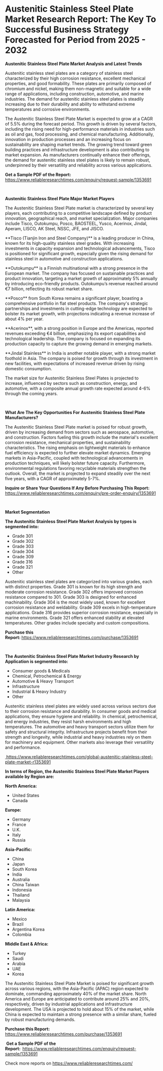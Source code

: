 <p><h1>Austenitic Stainless Steel Plate Market Research Report: The Key To Successful Business Strategy Forecasted for Period from 2025 - 2032</h1></p><p><strong>Austenitic Stainless Steel Plate Market Analysis and Latest Trends</strong></p>
<p><p>Austenitic stainless steel plates are a category of stainless steel characterized by their high corrosion resistance, excellent mechanical properties, and good formability. These plates are primarily composed of chromium and nickel, making them non-magnetic and suitable for a wide range of applications, including construction, automotive, and marine industries. The demand for austenitic stainless steel plates is steadily increasing due to their durability and ability to withstand extreme temperatures and corrosive environments.</p><p>The Austenitic Stainless Steel Plate Market is expected to grow at a CAGR of 5.5% during the forecast period. This growth is driven by several factors, including the rising need for high-performance materials in industries such as oil and gas, food processing, and chemical manufacturing. Additionally, innovation in production processes and an increasing focus on sustainability are shaping market trends. The growing trend toward green building practices and infrastructure development is also contributing to market expansion. As manufacturers continually enhance their offerings, the demand for austenitic stainless steel plates is likely to remain robust, underpinned by their versatility and reliability across various applications.</p></p>
<p><strong>Get a Sample PDF of the Report:&nbsp;</strong> <a href="https://www.reliableresearchtimes.com/enquiry/request-sample/1353691?utm_campaign=2007&utm_medium=2&utm_source=Github&utm_content=ia&utm_term=04022025&utm_id=austenitic-stainless-steel-plate">https://www.reliableresearchtimes.com/enquiry/request-sample/1353691</a></p>
<p>&nbsp;</p>
<p><strong>Austenitic Stainless Steel Plate Major Market Players</strong></p>
<p><p>The Austenitic Stainless Steel Plate market is characterized by several key players, each contributing to a competitive landscape defined by product innovation, geographical reach, and market specialization. Major companies include Tisco, Outokumpu, Posco, BAOSTEEL, Yusco, Acerinox, Jindal, Aperam, LISCO, AK Steel, NSSC, JFE, and JISCO.</p><p>**Tisco (Tianjin Iron and Steel Company)** is a leading producer in China, known for its high-quality stainless steel grades. With increasing investments in capacity expansion and technological advancements, Tisco is positioned for significant growth, especially given the rising demand for stainless steel in automotive and construction applications.</p><p>**Outokumpu** is a Finnish multinational with a strong presence in the European market. The company has focused on sustainable practices and product innovation, targeting a market growth of approximately 5% annually by introducing eco-friendly products. Outokumpu’s revenue reached around €7 billion, reflecting its robust market share.</p><p>**Posco** from South Korea remains a significant player, boasting a comprehensive portfolio in flat steel products. The company's strategic partnerships and investments in cutting-edge technology are expected to bolster its market growth, with projections indicating a revenue increase of about 4% per year.</p><p>**Acerinox**, with a strong position in Europe and the Americas, reported revenues exceeding €4 billion, emphasizing its export capabilities and technological leadership. The company is focused on expanding its production capacity to capture the growing demand in emerging markets.</p><p>**Jindal Stainless** in India is another notable player, with a strong market foothold in Asia. The company is poised for growth through its investment in new facilities, with expectations of increased revenue driven by rising domestic consumption.</p><p>The market size for Austenitic Stainless Steel Plates is projected to increase, influenced by sectors such as construction, energy, and automotive, with a composite annual growth rate expected around 4-6% through the coming years.</p></p>
<p>&nbsp;</p>
<p><strong>What Are The Key Opportunities For Austenitic Stainless Steel Plate Manufacturers?</strong></p>
<p><p>The Austenitic Stainless Steel Plate market is poised for robust growth, driven by increasing demand from sectors such as aerospace, automotive, and construction. Factors fueling this growth include the material's excellent corrosion resistance, mechanical properties, and sustainability characteristics. The rising emphasis on lightweight materials to enhance fuel efficiency is expected to further elevate market dynamics. Emerging markets in Asia-Pacific, coupled with technological advancements in production techniques, will likely bolster future capacity. Furthermore, environmental regulations favoring recyclable materials strengthen the outlook. Overall, the market is projected to expand steadily over the next five years, with a CAGR of approximately 5-7%.</p></p>
<p><strong>Inquire or Share Your Questions If Any Before Purchasing This Report:</strong> <a href="https://www.reliableresearchtimes.com/enquiry/pre-order-enquiry/1353691?utm_campaign=2007&utm_medium=2&utm_source=Github&utm_content=ia&utm_term=04022025&utm_id=austenitic-stainless-steel-plate">https://www.reliableresearchtimes.com/enquiry/pre-order-enquiry/1353691</a></p>
<p>&nbsp;</p>
<p><strong>Market Segmentation</strong></p>
<p><strong>The Austenitic Stainless Steel Plate Market Analysis by types is segmented into:</strong></p>
<p><ul><li>Grade 301</li><li>Grade 302</li><li>Grade 303</li><li>Grade 304</li><li>Grade 309</li><li>Grade 316</li><li>Grade 321</li><li>Other</li></ul></p>
<p><p>Austenitic stainless steel plates are categorized into various grades, each with distinct properties. Grade 301 is known for its high strength and moderate corrosion resistance. Grade 302 offers improved corrosion resistance compared to 301. Grade 303 is designed for enhanced machinability. Grade 304 is the most widely used, known for excellent corrosion resistance and weldability. Grade 309 excels in high-temperature applications. Grade 316 provides superior corrosion resistance, especially in marine environments. Grade 321 offers enhanced stability at elevated temperatures. Other grades include specialty and custom compositions.</p></p>
<p><strong>Purchase this Report:&nbsp;</strong><a href="https://www.reliableresearchtimes.com/purchase/1353691?utm_campaign=2007&utm_medium=2&utm_source=Github&utm_content=ia&utm_term=04022025&utm_id=austenitic-stainless-steel-plate">https://www.reliableresearchtimes.com/purchase/1353691</a></p>
<p>&nbsp;</p>
<p><strong>The Austenitic Stainless Steel Plate Market Industry Research by Application is segmented into:</strong></p>
<p><ul><li>Consumer goods & Medicals</li><li>Chemical, Petrochemical & Energy</li><li>Automotive & Heavy Transport</li><li>Infrastructure</li><li>Industrial & Heavy Industry</li><li>Other</li></ul></p>
<p><p>Austenitic stainless steel plates are widely used across various sectors due to their corrosion resistance and durability. In consumer goods and medical applications, they ensure hygiene and reliability. In chemical, petrochemical, and energy industries, they resist harsh environments and high temperatures. The automotive and heavy transport sectors utilize them for safety and structural integrity. Infrastructure projects benefit from their strength and longevity, while industrial and heavy industries rely on them for machinery and equipment. Other markets also leverage their versatility and performance.</p></p>
<p><a href="https://www.reliableresearchtimes.com/global-austenitic-stainless-steel-plate-market-r1353691?utm_campaign=2007&utm_medium=2&utm_source=Github&utm_content=ia&utm_term=04022025&utm_id=austenitic-stainless-steel-plate">&nbsp;https://www.reliableresearchtimes.com/global-austenitic-stainless-steel-plate-market-r1353691</a></p>
<p><strong>In terms of Region, the Austenitic Stainless Steel Plate Market Players available by Region are:</strong></p>
<p>
    <p> <strong> North America: </strong>
        <ul>
            <li>United States</li>
            <li>Canada</li>
        </ul>
        </p> 
    <p> <strong> Europe: </strong>
        <ul>
            <li>Germany</li>
            <li>France</li>
            <li>U.K.</li>
            <li>Italy</li>
            <li>Russia</li>
        </ul>
        </p> 
    <p> <strong> Asia-Pacific: </strong>
        <ul>
            <li>China</li>
            <li>Japan</li>
            <li>South Korea</li>
            <li>India</li>
            <li>Australia</li>
            <li>China Taiwan</li>
            <li>Indonesia</li>
            <li>Thailand</li>
            <li>Malaysia</li>
        </ul>
        </p> 
    <p> <strong> Latin America: </strong>
        <ul>
            <li>Mexico</li>
            <li>Brazil</li>
            <li>Argentina Korea</li>
            <li>Colombia</li>
        </ul>
        </p> 
    <p> <strong> Middle East & Africa: </strong>
        <ul>
            <li>Turkey</li>
            <li>Saudi</li>
            <li>Arabia</li>
            <li>UAE</li>
            <li>Korea</li>
        </ul>
    </p>
    </p>
<p><p>The Austenitic Stainless Steel Plate Market is poised for significant growth across various regions, with the Asia-Pacific (APAC) region expected to dominate, commanding approximately 40% of the market share. North America and Europe are anticipated to contribute around 25% and 20%, respectively, driven by industrial applications and infrastructure development. The USA is projected to hold about 15% of the market, while China is expected to maintain a strong presence with a similar share, fueled by robust manufacturing demands.</p></p>
<p><strong>Purchase this Report: </strong><a href="https://www.reliableresearchtimes.com/purchase/1353691?utm_campaign=2007&utm_medium=2&utm_source=Github&utm_content=ia&utm_term=04022025&utm_id=austenitic-stainless-steel-plate">https://www.reliableresearchtimes.com/purchase/1353691</a></p>
<p>&nbsp;<strong>Get a Sample PDF of the Report:&nbsp;&nbsp;</strong><a href="https://www.reliableresearchtimes.com/enquiry/request-sample/1353691?utm_campaign=2007&utm_medium=2&utm_source=Github&utm_content=ia&utm_term=04022025&utm_id=austenitic-stainless-steel-plate">https://www.reliableresearchtimes.com/enquiry/request-sample/1353691</a></p>
<p><strong></strong></p>
<p>Check more reports on <a href="https://www.reliableresearchtimes.com/?utm_campaign=2007&utm_medium=2&utm_source=Github&utm_content=ia&utm_term=04022025&utm_id=austenitic-stainless-steel-plate">https://www.reliableresearchtimes.com/</a></p>